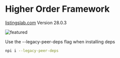 # Higher Order Framework

[listingslab.com](https://listingslab.com) Version 28.0.3

![featured](https://listingslab.com/svg/featured/team.svg)

Use the --legacy-peer-deps flag when installing deps

```bash
npi i --legacy-peer-deps
```